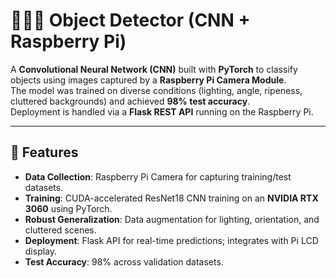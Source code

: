 # 🍎🍌🍊 Object Detector (CNN + Raspberry Pi)

A **Convolutional Neural Network (CNN)** built with **PyTorch** to classify objects using images captured by a **Raspberry Pi Camera Module**.  
The model was trained on diverse conditions (lighting, angle, ripeness, cluttered backgrounds) and achieved **98% test accuracy**.  
Deployment is handled via a **Flask REST API** running on the Raspberry Pi.

---

## 🚀 Features
- **Data Collection**: Raspberry Pi Camera for capturing training/test datasets.
- **Training**: CUDA-accelerated ResNet18 CNN training on an **NVIDIA RTX 3060** using PyTorch.
- **Robust Generalization**: Data augmentation for lighting, orientation, and cluttered scenes.
- **Deployment**: Flask API for real-time predictions; integrates with Pi LCD display.
- **Test Accuracy**: 98% across validation datasets.
